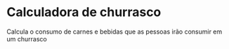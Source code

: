 # Calculadora de churrasco
 Calcula o consumo de carnes e bebidas que as pessoas irão consumir em um churrasco
